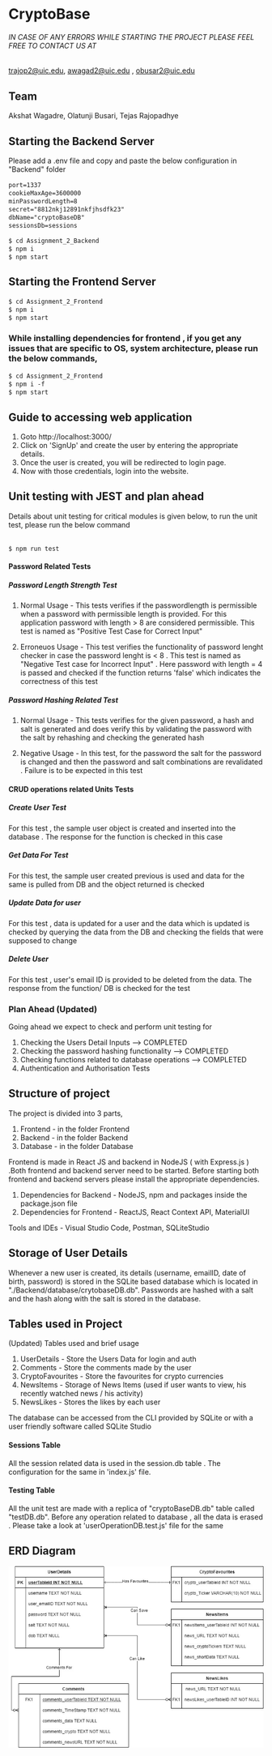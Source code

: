 # CryptoBase

###### IN CASE OF ANY ERRORS WHILE STARTING THE PROJECT PLEASE FEEL FREE TO CONTACT US AT
trajop2@uic.edu, awagad2@uic.edu , obusar2@uic.edu 

## Team

Akshat Wagadre, Olatunji Busari, Tejas Rajopadhye

## Starting the Backend Server

Please add a .env file and copy and paste the below configuration in "Backend" folder

```
port=1337
cookieMaxAge=3600000
minPasswordLength=8
secret="8812nkj12891nkfjhsdfk23"
dbName="cryptoBaseDB"
sessionsDb=sessions

```

```
$ cd Assignment_2_Backend
$ npm i
$ npm start

```

## Starting the Frontend Server

```
$ cd Assignment_2_Frontend
$ npm i
$ npm start

```
### While installing dependencies for frontend , if you get any issues that are specific to OS, system architecture, please run the below commands,
```
$ cd Assignment_2_Frontend
$ npm i -f
$ npm start

```

## Guide to accessing web application

1. Goto http://localhost:3000/
2. Click on 'SignUp' and create the user by entering the appropriate details.
3. Once the user is created, you will be redirected to login page.
4. Now with those credentials, login into the website.

## Unit testing with JEST and plan ahead

Details about unit testing for critical modules is given below, to run the unit test, please run the below command

```

$ npm run test

```
#### Password Related Tests

##### Password Length Strength Test 
1. Normal Usage - This tests verifies if the passwordlength is permissible when a password with permissible length is provided. For this application password with length > 8 are considered permissible. This test is named as "Positive Test Case for Correct Input"

2. Erroneuos Usage - This test verifies the functionality of password lenght checker in case the password lenght is < 8 . This test is named as "Negative Test case for Incorrect Input" . Here password with length = 4 is passed and checked if the function returns 'false' which indicates the correctness of this test

##### Password Hashing Related Test
1. Normal Usage - This tests verifies for the given password, a hash and salt is generated and does verify this by validating the password with the salt by rehashing and checking the generated hash

2. Negative Usage - In this test, for the password the salt for the password is changed and then the password and salt combinations are revalidated . Failure is to be expected in this test

#### CRUD operations related Units Tests 

##### Create User Test
For this test , the sample user object is created and inserted into the database . The response for the function is checked in this case

##### Get Data For Test
For this test, the sample user created previous is used and data for the same is pulled from DB and the object returned is checked

##### Update Data for user
For this test , data is updated for a user and the data which is updated is checked by querying the data from the DB and checking the fields that were supposed to change

##### Delete User
For this test , user's email ID is provided to be deleted from the data. The response from the function/ DB is checked for the test


### Plan Ahead (Updated)

Going ahead we expect to check and perform unit testing for

1. Checking the Users Detail Inputs --> COMPLETED
2. Checking the password hashing functionality --> COMPLETED
3. Checking functions related to database operations --> COMPLETED
4. Authentication and Authorisation Tests

## Structure of project

The project is divided into 3 parts,

1. Frontend - in the folder Frontend
2. Backend - in the folder Backend
3. Database - in the folder Database

Frontend is made in React JS and backend in NodeJS ( with Express.js ) .Both frontend and backend server need to be started. Before starting both frontend and backend servers please install the appropriate dependencies.

1. Dependencies for Backend - NodeJS, npm and packages inside the package.json file
2. Dependencies for Frontend - ReactJS, React Context API, MaterialUI

Tools and IDEs - Visual Studio Code, Postman, SQLiteStudio

## Storage of User Details

Whenever a new user is created, its details (username, emailID, date of birth, password) is stored in the SQLite based database which is located in "./Backend/database/crytobaseDB.db". Passwords are hashed with a salt and the hash along with the salt is stored in the database.

## Tables used in Project 

(Updated)
Tables used and brief usage
1. UserDetails - Store the Users Data for login and auth
2. Comments - Store the comments made by the user 
3. CryptoFavourites - Store the favourites for crypto currencies
4. NewsItems - Storage of News Items (used if user wants to view, his recently watched news / his activity)
5. NewsLikes - Stores the likes by each user

The database can be accessed from the CLI provided by SQLite or with a user friendly software called SQLite Studio

#### Sessions Table 

All the session related data is used in the session.db table . The configuration for the same in 'index.js' file. 

#### Testing Table

All the unit test are made with a replica of "cryptoBaseDB.db" table called "testDB.db". Before any operation related to database , all the data is erased . Please take a look at 'userOperationDB.test.js' file for the same

## ERD Diagram 

<img  src="ERD_Diag.jpg" >


